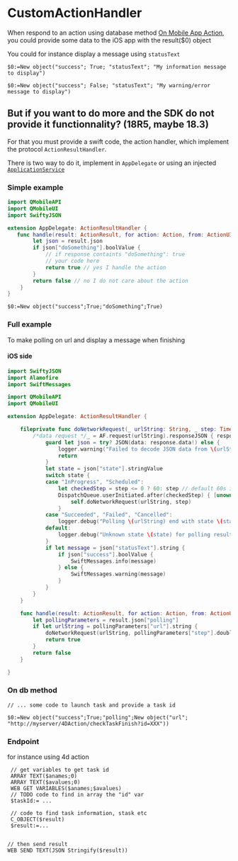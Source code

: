 
# CustomActionHandler

When respond to an action using database method [On Mobile App Action](https://doc.4d.com/4Dv18R3/4D/18-R3/On-Mobile-App-Action-database-method.301-4901671.en.html), you could provide some data to the iOS app with the result($0) object

You could for instance display a message using `statusText`

```4d
$0:=New object("success"; True; "statusText"; "My information message to display")
```

```4d
$0:=New object("success"; False; "statusText"; "My warning/error message to display")
```

## But if you want to do more and the SDK do not provide it functionnality? (18R5, maybe 18.3)

For that you must provide a swift code, the action handler, which implement the protocol `ActionResultHandler`.

There is two way to do it, implement in `AppDelegate` or using an injected [`ApplicationService`](ApplicationService.md)

### Simple example

```swift
import QMobileAPI
import QMobileUI
import SwiftyJSON

extension AppDelegate: ActionResultHandler {
   func handle(result: ActionResult, for action: Action, from: ActionUI, in context: ActionContext) -> Bool {
        let json = result.json
        if json["doSomething"].boolValue {
            // if response containts "doSomething": true 
            // your code here
            return true // yes I handle the action
        }
        return false // no I do not care about the action
    }
}
```

```4d
$0:=New object("success";True;"doSomething";True)
```

### Full example 

To make polling on url and display a message when finishing

#### iOS side 

```swift
import SwiftyJSON
import Alamofire
import SwiftMessages

import QMobileAPI
import QMobileUI

extension AppDelegate: ActionResultHandler {

    fileprivate func doNetworkRequest(_ urlString: String, _ step: TimeInterval) {
        /*data request */_ = AF.request(urlString).responseJSON { response in
            guard let json = try? JSON(data: response.data!) else {
                logger.warning("Failed to decode JSON data from \(urlString)")
                return
            }
            let state = json["state"].stringValue
            switch state {
            case "InProgress", "Scheduled":
                let checkedStep = step <= 0 ? 60: step // default 60s if not defined
                DispatchQueue.userInitiated.after(checkedStep) { [unowned self] in
                    self.doNetworkRequest(urlString, step)
                }
            case "Succeeded", "Failed", "Cancelled":
                logger.debug("Polling \(urlString) end with state \(state)")
            default:
                logger.debug("Unknown state \(state) for polling result")
            }
            if let message = json["statusText"].string {
                if json["success"].boolValue {
                    SwiftMessages.info(message)
                } else {
                    SwiftMessages.warning(message)
                }
            }
        }
    }

    func handle(result: ActionResult, for action: Action, from: ActionUI, in context: ActionContext) -> Bool {
        let pollingParameters = result.json["polling"]
        if let urlString = pollingParameters["url"].string {
            doNetworkRequest(urlString, pollingParameters["step"].doubleValue)
            return true
        }
        return false
    }

}
```

### On db method

```4d
// ... some code to launch task and provide a task id 

$0:=New object("success";True;"polling";New object("url"; "http://myserver/4DAction/checkTaskFinish?id=XXX"))
```

### Endpoint 

for instance using 4d action

```4d
 // get variables to get task id
 ARRAY TEXT($anames;0)
 ARRAY TEXT($avalues;0)
 WEB GET VARIABLES($anames;$avalues)
 // TODO code to find in array the "id" var
 $taskId:= ...
 
 // code to find task information, stask etc
 C_OBJECT($result)
 $result:=...


// then send result
WEB SEND TEXT(JSON Stringify($result))
 
```

